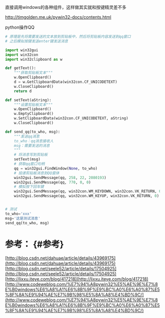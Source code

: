 直接调用windows的各种组件，这样做其实就和按键精灵差不多

http://timgolden.me.uk/pywin32-docs/contents.html

python操作QQ

```py
# 原理是先将需要发送的文本放到剪贴板中，然后将剪贴板内容发送到qq窗口
# 之后模拟按键发送enter键发送消息

import win32gui
import win32con
import win32clipboard as w

def getText():
    """获取剪贴板文本"""
    w.OpenClipboard()
    d = w.GetClipboardData(win32con.CF_UNICODETEXT)
    w.CloseClipboard()
    return d

def setText(aString):
    """设置剪贴板文本"""
    w.OpenClipboard()
    w.EmptyClipboard()
    w.SetClipboardData(win32con.CF_UNICODETEXT, aString)
    w.CloseClipboard()

def send_qq(to_who, msg):
    """发送qq消息
    to_who：qq消息接收人
    msg：需要发送的消息
    """
    # 将消息写到剪贴板
    setText(msg)
    # 获取qq窗口句柄
    qq = win32gui.FindWindow(None, to_who)
    # 投递剪贴板消息到QQ窗体
    win32gui.SendMessage(qq, 258, 22, 2080193)
    win32gui.SendMessage(qq, 770, 0, 0)
    # 模拟按下回车键
    win32gui.SendMessage(qq, win32con.WM_KEYDOWN, win32con.VK_RETURN, 0)
    win32gui.SendMessage(qq, win32con.WM_KEYUP, win32con.VK_RETURN, 0)


# 测试
to_who='xxx'
msg='这是测试消息'
send_qq(to_who, msg)
```

# 参考： {#参考}

[http://blog.csdn.net/dahuae/article/details/43969175](http://blog.csdn.net/dahuae/article/details/43969175)  
[http://blog.csdn.net/seele52/article/details/17504925](http://blog.csdn.net/seele52/article/details/17504925)  
[http://lixxu.iteye.com/blog/417218](http://lixxu.iteye.com/blog/417218)  
[http://www.codeweblog.com/%E7%94%A8pywin32%E5%AE%9E%E7%8E%B0windows%E6%A8%A1%E6%8B%9F%E9%BC%A0%E6%A0%87%E5%8F%8A%E9%94%AE%E7%9B%98%E5%8A%A8%E4%BD%9C/](http://www.codeweblog.com/%E7%94%A8pywin32%E5%AE%9E%E7%8E%B0windows%E6%A8%A1%E6%8B%9F%E9%BC%A0%E6%A0%87%E5%8F%8A%E9%94%AE%E7%9B%98%E5%8A%A8%E4%BD%9C/)













  


